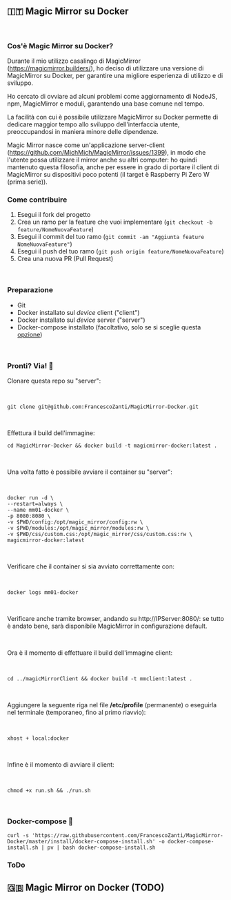 ## 🇮🇹 Magic Mirror su Docker
<br>

### Cos'è Magic Mirror su Docker?

Durante il mio utilizzo casalingo di MagicMirror (https://magicmirror.builders/), ho deciso di utilizzare una versione di MagicMirror su Docker, per garantire una migliore esperienza di utilizzo e di sviluppo.

Ho cercato di ovviare ad alcuni problemi come aggiornamento di NodeJS, npm, MagicMirror e moduli, garantendo una base comune nel tempo.

La facilità con cui è possibile utilizzare MagicMirror su Docker permette di dedicare maggior tempo allo sviluppo dell'interfaccia utente, preoccupandosi in maniera minore delle dipendenze.

Magic Mirror nasce come un'applicazione server-client (https://github.com/MichMich/MagicMirror/issues/1399), in modo che l'utente possa utilizzare il mirror anche su altri computer: ho quindi mantenuto questa filosofia, anche per essere in grado di portare il client di MagicMirror su dispositivi poco potenti (il target è Raspberry Pi Zero W (prima serie)).
<br>

### Come contribuire

1. Esegui il fork del progetto
2. Crea un ramo per la feature che vuoi implementare (`git checkout -b feature/NomeNuovaFeature`)
3. Esegui il commit del tuo ramo (`git commit -am "Aggiunta feature NomeNuovaFeature"`)
4. Esegui il push del tuo ramo (`git push origin feature/NomeNuovaFeature`)
5. Crea una nuova PR (Pull Request)
<br>

### Preparazione

- Git
- Docker installato sul *device* client ("client")
- Docker installato sul *device* server ("server")
- Docker-compose installato (facoltativo, solo se si sceglie questa [opzione](#docker-compose))

<br>

### Pronti? Via! 🚀

Clonare questa repo su "server":

<br>

```
git clone git@github.com:FrancescoZanti/MagicMirror-Docker.git
```

<br>

Effettura il build dell'immagine:

```
cd MagicMirror-Docker && docker build -t magicmirror-docker:latest .
```

<br>

Una volta fatto è possibile avviare il container su "server":

<br>

```
docker run -d \
--restart=always \
--name mm01-docker \
-p 8080:8080 \
-v $PWD/config:/opt/magic_mirror/config:rw \
-v $PWD/modules:/opt/magic_mirror/modules:rw \
-v $PWD/css/custom.css:/opt/magic_mirror/css/custom.css:rw \
magicmirror-docker:latest
```

<br>

Verificare che il container si sia avviato correttamente con:

<br>

```
docker logs mm01-docker
```

<br>

Verificare anche tramite browser, andando su http://IPServer:8080/:
se tutto è andato bene, sarà disponibile MagicMirror in configurazione default.

<br>

Ora è il momento di effettuare il build dell'immagine client:

<br>

```
cd ../magicMirrorClient && docker build -t mmclient:latest .
```
<br>

Aggiungere la seguente riga nel file **/etc/profile** (permanente) o eseguirla nel terminale (temporaneo, fino al primo riavvio):

<br>

```
xhost + local:docker
```

<br>



Infine è il momento di avviare il client:

<br>

```
chmod +x run.sh && ./run.sh
```

<br>

### Docker-compose 🚀   

```
curl -s 'https://raw.githubusercontent.com/FrancescoZanti/MagicMirror-Docker/master/install/docker-compose-install.sh' -o docker-compose-install.sh | pv | bash docker-compose-install.sh
```

### ToDo

## 🇬🇧 Magic Mirror on Docker (TODO)

